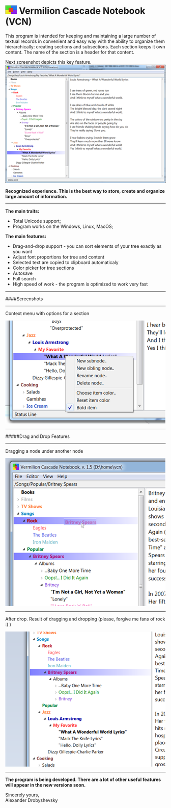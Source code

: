 ![Logo](https://raw.githubusercontent.com/AlexanderDrobyshevsky/vcn-project/master/git-images/logo-s2.png) Vermilion Cascade Notebook (VCN)
===
This program is intended for keeping and maintaining a large number of textual records in convenient and easy way with the ability to organize them hierarchically: creating sections and subsections. Each section keeps it own content. The name of the section is a header for that content.

Next screenshot depicts this key feature.
![Main](https://raw.githubusercontent.com/AlexanderDrobyshevsky/vcn-project/master/git-images/the-main.png)

**Recognized experience. This is the best way to store, create and organize large amount of information.**
- - - 

**The main traits:**
 * Total Unicode support;
 * Program works on the Windows, Linux, MacOS;

**The main features:**
 * Drag-and-drop support - you can sort elements of your tree exactly as you want
 * Adjust font proportions for tree and content
 * Selected text are copied to clipboard automaticaly
 * Color picker for tree sections
 * Autosave
 * Full search
 * High speed of work - the program is optimized to work very fast
 
*****
 
 
####Screenshots

- - - 

Context menu with options for a section

![Main](https://raw.githubusercontent.com/AlexanderDrobyshevsky/vcn-project/master/git-images/sub-menu.png)

- - - 

#####Drag and Drop Features

- - - 

Dragging a node under another node

![Main](https://raw.githubusercontent.com/AlexanderDrobyshevsky/vcn-project/master/git-images/drag.png)

- - - 

After drop. Result of dragging and dropping (please, forgive me fans of rock :) )

![Main](https://raw.githubusercontent.com/AlexanderDrobyshevsky/vcn-project/master/git-images/drop.png)

- - - 

**The program is being developed.
There are a lot of other useful features will appear in the new versions soon.**


Sincerely yours,  
Alexander Drobyshevsky


